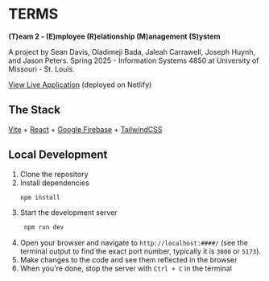# TERMS
**(T)eam 2 - (E)mployee (R)elationship (M)anagement (S)ystem**

A project by Sean Davis, Oladimeji Bada, Jaleah Carrawell, Joseph Huynh, and Jason Peters. Spring 2025 - Information Systems 4850 at University of Missouri - St. Louis.

[View Live Application](https://terms-is4850.netlify.app/login) (deployed on Netlify)

## The Stack
[Vite](https://vite.dev/) + [React](https://react.dev/) + [Google Firebase](https://firebase.google.com/) + [TailwindCSS](https://tailwindcss.com/)

## Local Development
1. Clone the repository
2. Install dependencies
   ```bash
   npm install
   ```
3. Start the development server
   ```bash
    npm run dev
    ```
4. Open your browser and navigate to `http://localhost:####/` (see the terminal output to find the exact port number, typically it is `3000` or `5173`).
5. Make changes to the code and see them reflected in the browser
6. When you're done, stop the server with `Ctrl + C` in the terminal